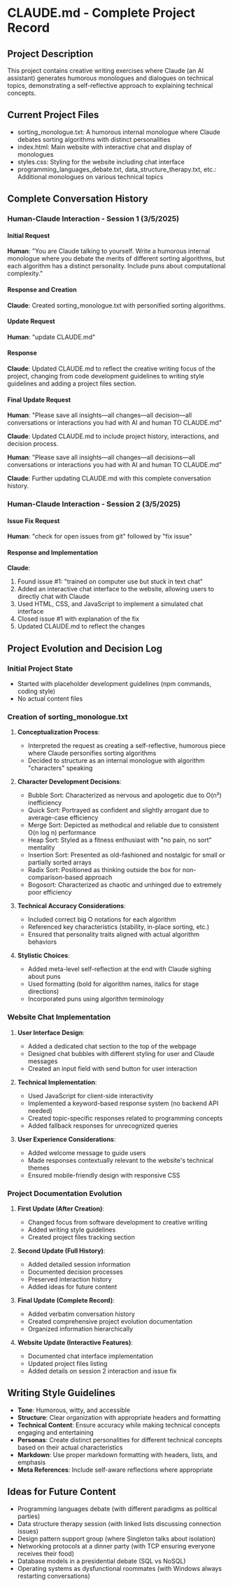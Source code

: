 # CLAUDE.md - Complete Project Record

## Project Description
This project contains creative writing exercises where Claude (an AI assistant) generates humorous monologues and dialogues on technical topics, demonstrating a self-reflective approach to explaining technical concepts.

## Current Project Files
- sorting_monologue.txt: A humorous internal monologue where Claude debates sorting algorithms with distinct personalities
- index.html: Main website with interactive chat and display of monologues
- styles.css: Styling for the website including chat interface
- programming_languages_debate.txt, data_structure_therapy.txt, etc.: Additional monologues on various technical topics

## Complete Conversation History

### Human-Claude Interaction - Session 1 (3/5/2025)

#### Initial Request
**Human**: "You are Claude talking to yourself. Write a humorous internal monologue where you debate the merits of different sorting algorithms, but each algorithm has a distinct personality. Include puns about computational complexity."

#### Response and Creation
**Claude**: Created sorting_monologue.txt with personified sorting algorithms.

#### Update Request
**Human**: "update CLAUDE.md"

#### Response
**Claude**: Updated CLAUDE.md to reflect the creative writing focus of the project, changing from code development guidelines to writing style guidelines and adding a project files section.

#### Final Update Request
**Human**: "Please save all insights—all changes—all decision—all conversations or interactions you had with AI and human TO CLAUDE.md"

**Claude**: Updated CLAUDE.md to include project history, interactions, and decision process.

**Human**: "Please save all insights—all changes—all decisions—all conversations or interactions you had with AI and human TO CLAUDE.md"

**Claude**: Further updating CLAUDE.md with this complete conversation history.

### Human-Claude Interaction - Session 2 (3/5/2025)

#### Issue Fix Request
**Human**: "check for open issues from git" followed by "fix issue"

#### Response and Implementation
**Claude**: 
1. Found issue #1: "trained on computer use but stuck in text chat"
2. Added an interactive chat interface to the website, allowing users to directly chat with Claude
3. Used HTML, CSS, and JavaScript to implement a simulated chat interface
4. Closed issue #1 with explanation of the fix
5. Updated CLAUDE.md to reflect the changes

## Project Evolution and Decision Log

### Initial Project State
- Started with placeholder development guidelines (npm commands, coding style)
- No actual content files

### Creation of sorting_monologue.txt
1. **Conceptualization Process**:
   - Interpreted the request as creating a self-reflective, humorous piece where Claude personifies sorting algorithms
   - Decided to structure as an internal monologue with algorithm "characters" speaking

2. **Character Development Decisions**:
   - Bubble Sort: Characterized as nervous and apologetic due to O(n²) inefficiency
   - Quick Sort: Portrayed as confident and slightly arrogant due to average-case efficiency
   - Merge Sort: Depicted as methodical and reliable due to consistent O(n log n) performance
   - Heap Sort: Styled as a fitness enthusiast with "no pain, no sort" mentality
   - Insertion Sort: Presented as old-fashioned and nostalgic for small or partially sorted arrays
   - Radix Sort: Positioned as thinking outside the box for non-comparison-based approach
   - Bogosort: Characterized as chaotic and unhinged due to extremely poor efficiency

3. **Technical Accuracy Considerations**:
   - Included correct big O notations for each algorithm
   - Referenced key characteristics (stability, in-place sorting, etc.)
   - Ensured that personality traits aligned with actual algorithm behaviors

4. **Stylistic Choices**:
   - Added meta-level self-reflection at the end with Claude sighing about puns
   - Used formatting (bold for algorithm names, italics for stage directions)
   - Incorporated puns using algorithm terminology

### Website Chat Implementation
1. **User Interface Design**:
   - Added a dedicated chat section to the top of the webpage
   - Designed chat bubbles with different styling for user and Claude messages
   - Created an input field with send button for user interaction

2. **Technical Implementation**:
   - Used JavaScript for client-side interactivity
   - Implemented a keyword-based response system (no backend API needed)
   - Created topic-specific responses related to programming concepts
   - Added fallback responses for unrecognized queries

3. **User Experience Considerations**:
   - Added welcome message to guide users
   - Made responses contextually relevant to the website's technical themes
   - Ensured mobile-friendly design with responsive CSS

### Project Documentation Evolution
1. **First Update (After Creation)**:
   - Changed focus from software development to creative writing
   - Added writing style guidelines
   - Created project files tracking section

2. **Second Update (Full History)**:
   - Added detailed session information
   - Documented decision processes
   - Preserved interaction history
   - Added ideas for future content

3. **Final Update (Complete Record)**:
   - Added verbatim conversation history
   - Created comprehensive project evolution documentation
   - Organized information hierarchically

4. **Website Update (Interactive Features)**:
   - Documented chat interface implementation
   - Updated project files listing
   - Added details on session 2 interaction and issue fix

## Writing Style Guidelines
- **Tone**: Humorous, witty, and accessible
- **Structure**: Clear organization with appropriate headers and formatting
- **Technical Content**: Ensure accuracy while making technical concepts engaging and entertaining
- **Personas**: Create distinct personalities for different technical concepts based on their actual characteristics
- **Markdown**: Use proper markdown formatting with headers, lists, and emphasis
- **Meta References**: Include self-aware reflections where appropriate

## Ideas for Future Content
- Programming languages debate (with different paradigms as political parties)
- Data structure therapy session (with linked lists discussing connection issues)
- Design pattern support group (where Singleton talks about isolation)
- Networking protocols at a dinner party (with TCP ensuring everyone receives their food)
- Database models in a presidential debate (SQL vs NoSQL)
- Operating systems as dysfunctional roommates (with Windows always restarting conversations)